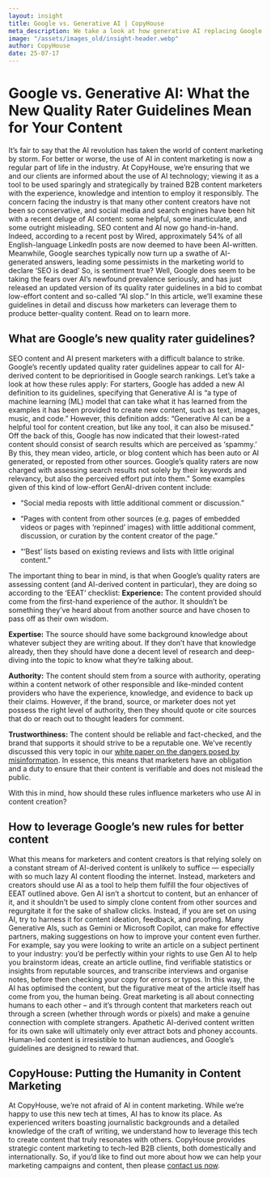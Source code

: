 ```yaml
---
layout: insight
title: Google vs. Generative AI | CopyHouse
meta_description: We take a look at how generative AI replacing Google searches affects SEO-driven content marketing, as well as Google’s new quality rating guidelines. 
image: "/assets/images_old/insight-header.webp"
author: CopyHouse
date: 25-07-17
---
```


# Google vs. Generative AI: What the New Quality Rater Guidelines Mean for Your Content

It’s fair to say that the AI revolution has taken the world of content marketing by storm. For better or worse, the use of AI in content marketing is now a regular part of life in the industry. 
At CopyHouse, we’re ensuring that we and our clients are informed about the use of AI technology; viewing it as a tool to be used sparingly and strategically by trained B2B content marketers with the experience, knowledge and intention to employ it responsibly. 
The concern facing the industry is that many other content creators have not been so conservative, and social media and search engines have been hit with a recent deluge of AI content: some helpful, some inarticulate, and some outright misleading. SEO content and AI now go hand-in-hand. Indeed, according to a recent post by Wired, approximately 54% of all English-language LinkedIn posts are now deemed to have been AI-written. Meanwhile, Google searches typically now turn up a swathe of AI-generated answers, leading some pessimists in the marketing world to declare ‘SEO is dead’
So, is sentiment true? Well, Google does seem to be taking the fears over AI’s newfound prevalence seriously, and has just released an updated version of its quality rater guidelines in a bid to combat low-effort content and so-called “AI slop.” In this article, we’ll examine these guidelines in detail and discuss how marketers can leverage them to produce better-quality content. Read on to learn more.

## What are Google’s new quality rater guidelines?
SEO content and AI present marketers with a difficult balance to strike. Google’s recently updated quality rater guidelines appear to call for AI-derived content to be deprioritised in Google search rankings. Let’s take a look at how these rules apply:
For starters, Google has added a new AI definition to its guidelines, specifying that Generative AI is “a type of machine learning (ML) model that can take what it has learned from the examples it has been provided to create new content, such as text, images, music, and code.” However, this definition adds: “Generative AI can be a helpful tool for content creation, but like any tool, it can also be misused.”
Off the back of this, Google has now indicated that their lowest-rated content should consist of search results which are perceived as ‘spammy.’ By this, they mean video, article, or blog content which has been auto or AI generated, or reposted from other sources. Google’s quality raters are now charged with assessing search results not solely by their keywords and relevancy, but also the perceived effort put into them.” Some examples given of this kind of low-effort GenAI-driven content include:

- “Social media reposts with little additional comment or discussion.”

- “Pages with content from other sources (e.g. pages of embedded videos or pages with ‘repinned’ images) with little additional comment, discussion, or curation by the content creator of the page.”

- “‘Best’ lists based on existing reviews and lists with little original content.”

The important thing to bear in mind, is that when Google’s quality raters are assessing content (and AI-derived content in particular), they are doing so according to the ‘EEAT’ checklist:
**Experience:** The content provided should come from the first-hand experience of the author. It shouldn’t be something they’ve heard about from another source and have chosen to pass off as their own wisdom.

**Expertise:** The source should have some background knowledge about whatever subject they are writing about. If they don’t have that knowledge already, then they should have done a decent level of research and deep-diving into the topic to know what they’re talking about.

**Authority:** The content should stem from a source with authority, operating within a content network of other responsible and like-minded content providers who have the experience, knowledge, and evidence to back up their claims. However, if the brand, source, or marketer does not yet possess the right level of authority, then they should quote or cite sources that do or reach out to thought leaders for comment. 

**Trustworthiness:** The content should be reliable and fact-checked, and the brand that supports it should strive to be a reputable one. We’ve recently discussed this very topic in our [white paper on the dangers posed by misinformation](https://www.linkedin.com/smart-links/AQFGz-0PWbCzbA). In essence, this means that marketers have an obligation and a duty to ensure that their content is verifiable and does not mislead the public.

With this in mind, how should these rules influence marketers who use AI in content creation?

## How to leverage Google’s new rules for better content

What this means for marketers and content creators is that relying solely on a constant stream of AI-derived content is unlikely to suffice — especially with so much lazy AI content flooding the internet. 
Instead, marketers and creators should use AI as a tool to help them fulfill the four objectives of EEAT outlined above. Gen AI isn’t a shortcut to content, but an enhancer of it, and it shouldn’t be used to simply clone content from other sources and regurgitate it for the sake of shallow clicks. 
Instead, if you are set on using AI, try to harness it for content ideation, feedback, and proofing. Many Generative AIs, such as Gemini or Microsoft Copilot, can make for effective partners, making suggestions on how to improve your content even further. 
For example, say you were looking to write an article on a subject pertinent to your industry: you’d be perfectly within your rights to use Gen AI to help you brainstorm ideas, create an article outline, find verifiable statistics or insights from reputable sources, and transcribe interviews and organise notes, before then checking your copy for errors or typos. 
In this way, the AI has optimised the content, but the figurative meat of the article itself has come from you, the human being. Great marketing is all about connecting humans to each other – and it’s through content that marketers reach out through a screen (whether through words or pixels) and make a genuine connection with complete strangers. 
Apathetic AI-derived content written for its own sake will ultimately only ever attract bots and phoney accounts. Human-led content is irresistible to human audiences, and Google’s guidelines are designed to reward that.

## CopyHouse: Putting the Humanity in Content Marketing

At CopyHouse, we’re not afraid of AI in content marketing. While we’re happy to use this new tech at times, AI has to know its place. As experienced writers boasting journalistic backgrounds and a detailed knowledge of the craft of writing, we understand how to leverage this tech to create content that truly resonates with others.
CopyHouse provides strategic content marketing to tech-led B2B clients, both domestically and internationally. So, if you’d like to find out more about how we can help your marketing campaigns and content, then please [contact us now](https://www.copyhouse.io/contact).
